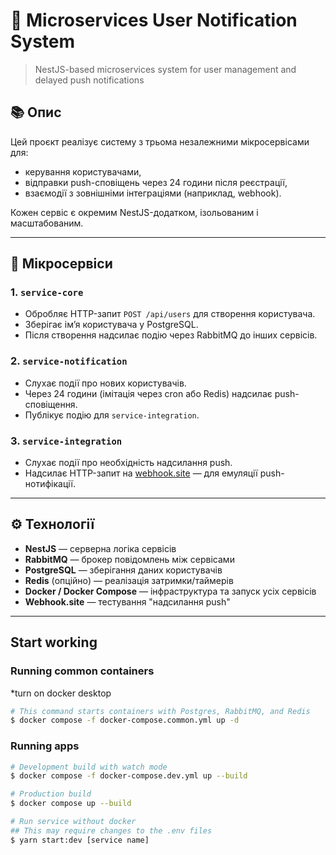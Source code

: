 # 🧩 Microservices User Notification System

> NestJS-based microservices system for user management and delayed push notifications

## 📚 Опис

Цей проєкт реалізує систему з трьома незалежними мікросервісами для:
- керування користувачами,
- відправки push-сповіщень через 24 години після реєстрації,
- взаємодії з зовнішніми інтеграціями (наприклад, webhook).

Кожен сервіс є окремим NestJS-додатком, ізольованим і масштабованим.

---

## 🔧 Мікросервіси

### 1. `service-core`

- Обробляє HTTP-запит `POST /api/users` для створення користувача.
- Зберігає ім’я користувача у PostgreSQL.
- Після створення надсилає подію через RabbitMQ до інших сервісів.

### 2. `service-notification`

- Слухає події про нових користувачів.
- Через 24 години (імітація через cron або Redis) надсилає push-сповіщення.
- Публікує подію для `service-integration`.

### 3. `service-integration`

- Слухає події про необхідність надсилання push.
- Надсилає HTTP-запит на [webhook.site](https://webhook.site/) — для емуляції push-нотифікації.

---

## ⚙️ Технології

- **NestJS** — серверна логіка сервісів
- **RabbitMQ** — брокер повідомлень між сервісами
- **PostgreSQL** — зберігання даних користувачів
- **Redis** (опційно) — реалізація затримки/таймерів
- **Docker / Docker Compose** — інфраструктура та запуск усіх сервісів
- **Webhook.site** — тестування "надсилання push"

---

## Start working
### Running common containers
*turn on docker desktop 
```bash
# This command starts containers with Postgres, RabbitMQ, and Redis
$ docker compose -f docker-compose.common.yml up -d
```

### Running apps
```bash
# Development build with watch mode
$ docker compose -f docker-compose.dev.yml up --build

# Production build
$ docker compose up --build

# Run service without docker
## This may require changes to the .env files
$ yarn start:dev [service name]
```